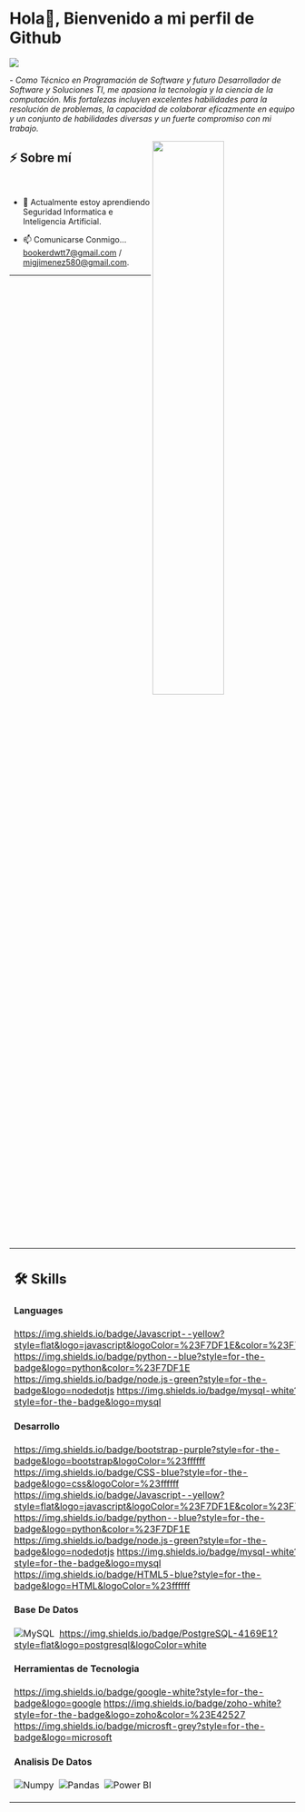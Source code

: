 # Hola👋, Bienvenido a mi perfil de Github

<img src="https://readme-typing-svg.herokuapp.com?font=Architects+Daughter&color=22EBF7&size=25&center=false&lines=hey!+its+Kaustav;Full+stack+web+developer...;Data+Science+Enthusiast...;Tech+Blogger...;Active+Open+Source+Contributor..."/>
 
 <p>- <i>Como Técnico en Programación de Software y futuro Desarrollador de Software y Soluciones TI, me apasiona la tecnología y la ciencia de la computación. Mis fortalezas incluyen excelentes habilidades para la resolución de problemas, la capacidad de colaborar eficazmente en equipo y un conjunto de habilidades diversas y un fuerte compromiso con mi trabajo.</i></p>


<img src="https://user-images.githubusercontent.com/89788120/167628634-549d2bdd-609e-4275-85af-1e1974da64ca.gif" width="50%" align="right" />

## ⚡ Sobre mí

</br>

- 📖 Actualmente estoy aprendiendo Seguridad Informatica e Inteligencia Artificial.

- 📫 Comunicarse Conmigo... bookerdwtt7@gmail.com / migjimenez580@gmail.com.

<hr>




</br>


<table width="100%" >

 <tr>
    <td width="60%">
     
## 🛠️ Skills

#### Languages
https://img.shields.io/badge/Javascript--yellow?style=flat&logo=javascript&logoColor=%23F7DF1E&color=%23F7DF1E
https://img.shields.io/badge/python--blue?style=for-the-badge&logo=python&color=%23F7DF1E
https://img.shields.io/badge/node.js-green?style=for-the-badge&logo=nodedotjs
https://img.shields.io/badge/mysql-white?style=for-the-badge&logo=mysql




#### Desarrollo
https://img.shields.io/badge/bootstrap-purple?style=for-the-badge&logo=bootstrap&logoColor=%23ffffff
https://img.shields.io/badge/CSS-blue?style=for-the-badge&logo=css&logoColor=%23ffffff
https://img.shields.io/badge/Javascript--yellow?style=flat&logo=javascript&logoColor=%23F7DF1E&color=%23F7DF1E
https://img.shields.io/badge/python--blue?style=for-the-badge&logo=python&color=%23F7DF1E
https://img.shields.io/badge/node.js-green?style=for-the-badge&logo=nodedotjs
https://img.shields.io/badge/mysql-white?style=for-the-badge&logo=mysql
https://img.shields.io/badge/HTML5-blue?style=for-the-badge&logo=HTML&logoColor=%23ffffff





#### Base De Datos

![MySQL](https://img.shields.io/badge/MySQL-00000F?style=flat&logo=mysql&logoColor=white)&nbsp;
https://img.shields.io/badge/PostgreSQL-4169E1?style=flat&logo=postgresql&logoColor=white

#### Herramientas de Tecnologia
https://img.shields.io/badge/google-white?style=for-the-badge&logo=google
https://img.shields.io/badge/zoho-white?style=for-the-badge&logo=zoho&color=%23E42527
https://img.shields.io/badge/microsft-grey?style=for-the-badge&logo=microsoft



####  Analisis De Datos

![Numpy](https://img.shields.io/badge/Numpy-777BB4?style=flat&logo=numpy&logoColor=white)&nbsp;
![Pandas](https://img.shields.io/badge/Pandas-2C2D72?style=flat&logo=pandas&logoColor=white)&nbsp;<!-- ![Docker](https://img.shields.io/badge/Docker-2CA5E0?style=flat&logo=docker&logoColor=white)&nbsp; -->
![Power BI](https://img.shields.io/badge/PowerBI-F2C811?style=flat&logo=Power%20BI&logoColor=white)
     
</td>
    <td>
  
## 📄📜 Stats


<p align="center">
  <img width="100%" src="https://github-readme-stats.vercel.app/api?username=kaustav202&theme=algolia&show_icons=true&bg_color=transparent&title_color=navy&text_color=black" />
 </br>
  <img width="100%" src="https://github-readme-streak-stats.herokuapp.com/?user=kaustav202"/>
 </br>
  <img width="100%" src="https://github-readme-stats.vercel.app/api/top-langs/?username=kaustav202&exclude_repo=Portfolio,HomePal&langs_count=7&layout=compact&bg_color=transparent" />
</p>
     
  </td>
 </tr>
</table>


</br>


  <table  >


   






